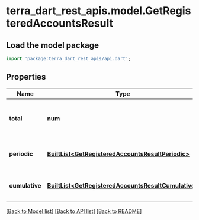# terra_dart_rest_apis.model.GetRegisteredAccountsResult

## Load the model package
```dart
import 'package:terra_dart_rest_apis/api.dart';
```

## Properties
Name | Type | Description | Notes
------------ | ------------- | ------------- | -------------
**total** | **num** | total registered accounts in the time period | 
**periodic** | [**BuiltList&lt;GetRegisteredAccountsResultPeriodic&gt;**](GetRegisteredAccountsResultPeriodic.md) | daily periodic account info's | 
**cumulative** | [**BuiltList&lt;GetRegisteredAccountsResultCumulative&gt;**](GetRegisteredAccountsResultCumulative.md) | cumulative registered account count info's | 

[[Back to Model list]](../README.md#documentation-for-models) [[Back to API list]](../README.md#documentation-for-api-endpoints) [[Back to README]](../README.md)


